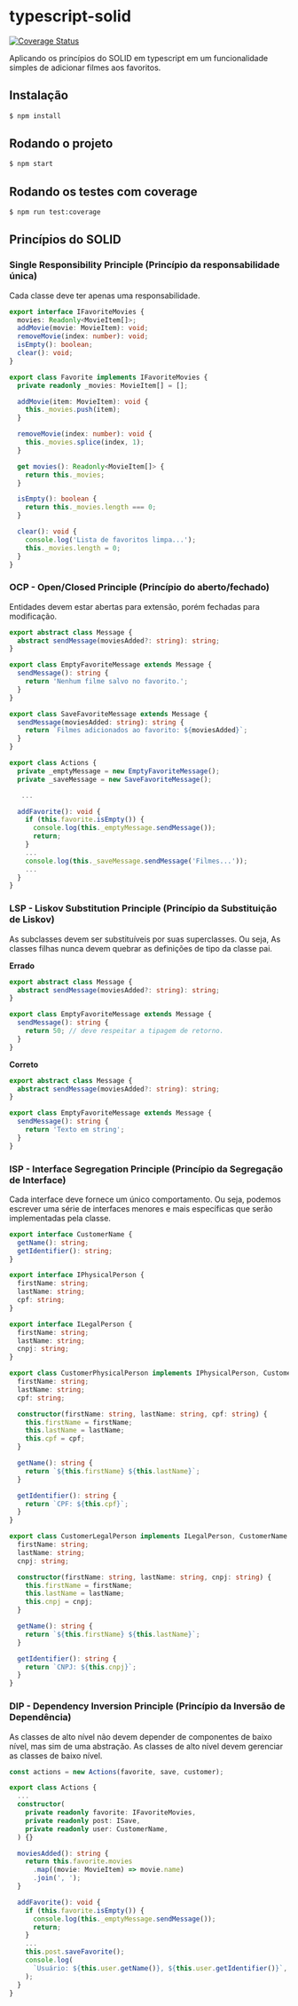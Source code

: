 # typescript-solid

[![Coverage Status](https://coveralls.io/repos/github/GeisianeAraujo/typescript-solid/badge.svg)](https://coveralls.io/github/GeisianeAraujo/typescript-solid)

Aplicando os princípios do SOLID em typescript em um funcionalidade simples de adicionar filmes aos favoritos.

## Instalação

```bash
$ npm install
```

## Rodando o projeto

```bash
$ npm start
```

## Rodando os testes com coverage

```bash
$ npm run test:coverage
```

## Princípios do SOLID

### Single Responsibility Principle (Princípio da responsabilidade única)

Cada classe deve ter apenas uma responsabilidade.

```typescript
export interface IFavoriteMovies {
  movies: Readonly<MovieItem[]>;
  addMovie(movie: MovieItem): void;
  removeMovie(index: number): void;
  isEmpty(): boolean;
  clear(): void;
}

export class Favorite implements IFavoriteMovies {
  private readonly _movies: MovieItem[] = [];

  addMovie(item: MovieItem): void {
    this._movies.push(item);
  }

  removeMovie(index: number): void {
    this._movies.splice(index, 1);
  }

  get movies(): Readonly<MovieItem[]> {
    return this._movies;
  }

  isEmpty(): boolean {
    return this._movies.length === 0;
  }

  clear(): void {
    console.log('Lista de favoritos limpa...');
    this._movies.length = 0;
  }
}
```

### OCP - Open/Closed Principle (Princípio do aberto/fechado)

Entidades devem estar abertas para extensão, porém fechadas para modificação.

```typescript
export abstract class Message {
  abstract sendMessage(moviesAdded?: string): string;
}

export class EmptyFavoriteMessage extends Message {
  sendMessage(): string {
    return 'Nenhum filme salvo no favorito.';
  }
}

export class SaveFavoriteMessage extends Message {
  sendMessage(moviesAdded: string): string {
    return `Filmes adicionados ao favorito: ${moviesAdded}`;
  }
}

export class Actions {
  private _emptyMessage = new EmptyFavoriteMessage();
  private _saveMessage = new SaveFavoriteMessage();

   ...

  addFavorite(): void {
    if (this.favorite.isEmpty()) {
      console.log(this._emptyMessage.sendMessage());
      return;
    }
	...
    console.log(this._saveMessage.sendMessage('Filmes...'));
	...
  }
}
```

### LSP - Liskov Substitution Principle (Princípio da Substituição de Liskov)

As subclasses devem ser substituíveis por suas superclasses. Ou seja, As classes filhas nunca devem quebrar as definições de tipo da classe pai.

**Errado**

```typescript
export abstract class Message {
  abstract sendMessage(moviesAdded?: string): string;
}

export class EmptyFavoriteMessage extends Message {
  sendMessage(): string {
    return 50; // deve respeitar a tipagem de retorno.
  }
}
```

**Correto**

```typescript
export abstract class Message {
  abstract sendMessage(moviesAdded?: string): string;
}

export class EmptyFavoriteMessage extends Message {
  sendMessage(): string {
    return 'Texto em string';
  }
}
```

### ISP - Interface Segregation Principle (Princípio da Segregação de Interface)

Cada interface deve fornece um único comportamento. Ou seja, podemos escrever uma série de interfaces menores e mais específicas que serão implementadas pela classe.

```typescript
export interface CustomerName {
  getName(): string;
  getIdentifier(): string;
}

export interface IPhysicalPerson {
  firstName: string;
  lastName: string;
  cpf: string;
}

export interface ILegalPerson {
  firstName: string;
  lastName: string;
  cnpj: string;
}

export class CustomerPhysicalPerson implements IPhysicalPerson, CustomerName {
  firstName: string;
  lastName: string;
  cpf: string;

  constructor(firstName: string, lastName: string, cpf: string) {
    this.firstName = firstName;
    this.lastName = lastName;
    this.cpf = cpf;
  }

  getName(): string {
    return `${this.firstName} ${this.lastName}`;
  }

  getIdentifier(): string {
    return `CPF: ${this.cpf}`;
  }
}

export class CustomerLegalPerson implements ILegalPerson, CustomerName {
  firstName: string;
  lastName: string;
  cnpj: string;

  constructor(firstName: string, lastName: string, cnpj: string) {
    this.firstName = firstName;
    this.lastName = lastName;
    this.cnpj = cnpj;
  }

  getName(): string {
    return `${this.firstName} ${this.lastName}`;
  }

  getIdentifier(): string {
    return `CNPJ: ${this.cnpj}`;
  }
}
```

### DIP - Dependency Inversion Principle (Princípio da Inversão de Dependência)

As classes de alto nível não devem depender de componentes de baixo nível, mas sim de uma abstração. As classes de alto nível devem gerenciar as classes de baixo nível.

```typescript
const actions = new Actions(favorite, save, customer);

export class Actions {
  ...
  constructor(
    private readonly favorite: IFavoriteMovies,
    private readonly post: ISave,
    private readonly user: CustomerName,
  ) {}

  moviesAdded(): string {
    return this.favorite.movies
      .map((movie: MovieItem) => movie.name)
      .join(', ');
  }

  addFavorite(): void {
    if (this.favorite.isEmpty()) {
      console.log(this._emptyMessage.sendMessage());
      return;
    }
	...
    this.post.saveFavorite();
    console.log(
      `Usuário: ${this.user.getName()}, ${this.user.getIdentifier()}`,
    );
  }
}
```
